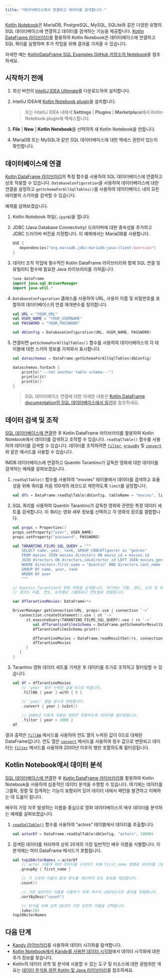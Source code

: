 ```yaml
---
title: "데이터베이스에서 연결하고 데이터를 검색합니다."
---
```

[Kotlin Notebook](kotlin-notebook-overview)은 MariaDB, PostgreSQL, MySQL, SQLite와 같은 다양한 유형의 SQL 데이터베이스에 연결하고 데이터를 검색하는 기능을 제공합니다.
[Kotlin DataFrame 라이브러리](https://kotlin.github.io/dataframe/gettingstarted.html)를 활용하여 Kotlin Notebook은 데이터베이스에 연결하고 SQL 쿼리를 실행하며 추가 작업을 위해 결과를 가져올 수 있습니다.

자세한 예는 [KotlinDataFrame SQL Examples GitHub 저장소의 Notebook](https://github.com/zaleslaw/KotlinDataFrame-SQL-Examples/blob/master/notebooks/imdb.ipynb)을 참조하세요.

## 시작하기 전에

1. 최신 버전의 [IntelliJ IDEA Ultimate](https://www.jetbrains.com/idea/download/?section=mac)를 다운로드하여 설치합니다.
2. IntelliJ IDEA에 [Kotlin Notebook plugin](https://plugins.jetbrains.com/plugin/16340-kotlin-notebook)을 설치합니다.

   > 또는 IntelliJ IDEA 내에서 **Settings** | **Plugins** | **Marketplace**에서 Kotlin Notebook plugin에 액세스합니다.
   >
   

3. **File** | **New** | **Kotlin Notebook**을 선택하여 새 Kotlin Notebook을 만듭니다.
4. MariaDB 또는 MySQL과 같은 SQL 데이터베이스에 대한 액세스 권한이 있는지 확인합니다.

## 데이터베이스에 연결

[Kotlin DataFrame 라이브러리](https://kotlin.github.io/dataframe/gettingstarted.html)의 특정 함수를 사용하여 SQL 데이터베이스에 연결하고 상호 작용할 수 있습니다.
`DatabaseConfiguration`을 사용하여 데이터베이스에 대한 연결을 설정하고 `getSchemaForAllSqlTables()`를 사용하여 데이터베이스 내의 모든 테이블의 스키마를 검색할 수 있습니다.

예제를 살펴보겠습니다.

1. Kotlin Notebook 파일(`.ipynb`)을 엽니다.
2. JDBC (Java Database Connectivity) 드라이버에 대한 종속성을 추가하고 JDBC 드라이버 버전을 지정합니다.
이 예제에서는 MariaDB를 사용합니다.

   ```kotlin
   USE {
      dependencies("org.mariadb.jdbc:mariadb-java-client:$version")
   }
   ```

3. 데이터 조작 작업에 필수적인 Kotlin DataFrame 라이브러리와 함께 SQL 연결 및 유틸리티 함수에 필요한 Java 라이브러리를 가져옵니다.

   ```kotlin
   %use dataframe
   import java.sql.DriverManager
   import java.util.*
   ```

4. `DatabaseConfiguration` 클래스를 사용하여 URL, 사용자 이름 및 비밀번호를 포함하여 데이터베이스의 연결 매개변수를 정의합니다.

   ```kotlin
   val URL = "YOUR_URL"
   val USER_NAME = "YOUR_USERNAME"
   val PASSWORD = "YOUR_PASSWORD"
   
   val dbConfig = DatabaseConfiguration(URL, USER_NAME, PASSWORD)
   ```

5. 연결되면 `getSchemaForAllSqlTables()` 함수를 사용하여 데이터베이스의 각 테이블에 대한 스키마 정보를 가져와서 표시합니다.

   ```kotlin
   val dataschemas = DataFrame.getSchemaForAllSqlTables(dbConfig)
   
   dataschemas.forEach { 
       println("---Yet another table schema---")
       println(it)
       println()
   }
   ```

   > SQL 데이터베이스 연결에 대한 자세한 내용은 [Kotlin DataFrame documentation의 SQL 데이터베이스에서 읽기](https://kotlin.github.io/dataframe/readsqldatabases.html)를 참조하세요.
   > 
   

## 데이터 검색 및 조작

[SQL 데이터베이스에 연결](#connect-to-database)한 후 Kotlin DataFrame 라이브러리를 활용하여 Kotlin Notebook에서 데이터를 검색하고 조작할 수 있습니다.
`readSqlTable()` 함수를 사용하여 데이터를 검색할 수 있습니다. 데이터를 조작하려면 [`filter`](https://kotlin.github.io/dataframe/filter.html), [`groupBy`](https://kotlin.github.io/dataframe/groupby.html) 및 [`convert`](https://kotlin.github.io/dataframe/convert.html)와 같은 메서드를 사용할 수 있습니다.

IMDB 데이터베이스에 연결하고 Quentin Tarantino가 감독한 영화에 대한 데이터를 검색하는 예제를 살펴보겠습니다.

1. `readSqlTable()` 함수를 사용하여 "movies" 테이블에서 데이터를 검색하고 효율성을 위해 쿼리를 처음 100개의 레코드로 제한하도록 `limit`를 설정합니다.

   ```kotlin
   val dfs = DataFrame.readSqlTable(dbConfig, tableName = "movies", limit = 100)
   ```

2. SQL 쿼리를 사용하여 Quentin Tarantino가 감독한 영화와 관련된 특정 데이터 세트를 검색합니다.
이 쿼리는 영화 세부 정보를 선택하고 각 영화의 장르를 결합합니다.

   ```kotlin
   val props = Properties()
   props.setProperty("user", USER_NAME)
   props.setProperty("password", PASSWORD)
   
   val TARANTINO_FILMS_SQL_QUERY = """
       SELECT name, year, rank, GROUP_CONCAT(genre) as "genres"
       FROM movies JOIN movies_directors ON movie_id = movies.id
       JOIN directors ON directors.id=director_id LEFT JOIN movies_genres ON movies.id = movies_genres.movie_id
       WHERE directors.first_name = "Quentin" AND directors.last_name = "Tarantino"
       GROUP BY name, year, rank
       ORDER BY year
       """
   
   // Quentin Tarantino의 영화 목록을 검색합니다. 여기에는 이름, 연도, 순위 및 모든 장르의 연결된 문자열이 포함됩니다.
   // 결과는 이름, 연도, 순위별로 그룹화되고 연도별로 정렬됩니다.
   
   var dfTarantinoMovies: DataFrame<*>
   
   DriverManager.getConnection(URL, props).use { connection `->`
      connection.createStatement().use { st `->`
         st.executeQuery(TARANTINO_FILMS_SQL_QUERY).use { rs `->`
            val dfTarantinoFilmsSchema = DataFrame.getSchemaForResultSet(rs, connection)
            dfTarantinoFilmsSchema.print()
   
            dfTarantinoMovies = DataFrame.readResultSet(rs, connection)
            dfTarantinoMovies
         }
      }
   }
   ```

3. Tarantino 영화 데이터 세트를 가져온 후 데이터를 추가로 조작하고 필터링할 수 있습니다.

   ```kotlin
   val df = dfTarantinoMovies
       // 'year' 열의 누락된 값을 0으로 바꿉니다.
       .fillNA { year }.with { 0 }
       
       // 'year' 열을 정수로 변환합니다.
       .convert { year }.toInt()
   
       // 2000년 이후에 개봉된 영화만 포함하도록 데이터를 필터링합니다.
       .filter { year > 2000 }
   df
   ```

결과 출력은 [`fillNA`](https://kotlin.github.io/dataframe/fill.html#fillna) 메서드를 사용하여 연도 열의 누락된 값이 0으로 대체된 DataFrame입니다. 연도 열은 [`convert`](https://kotlin.github.io/dataframe/convert.html) 메서드를 사용하여 정수 값으로 변환되고 데이터는 [`filter`](https://kotlin.github.io/dataframe/filter.html) 메서드를 사용하여 2000년 이후의 행만 포함하도록 필터링됩니다.

## Kotlin Notebook에서 데이터 분석

[SQL 데이터베이스에 연결](#connect-to-database)한 후 [Kotlin DataFrame 라이브러리](https://kotlin.github.io/dataframe/gettingstarted.html)를 활용하여 Kotlin Notebook을 사용하여 심층적인 데이터 분석을 수행할 수 있습니다. 여기에는 데이터를 그룹화, 정렬 및 집계하는 기능이 포함되어 있어 데이터 내에서 패턴을 발견하고 이해하는 데 도움이 됩니다.

배우의 가장 자주 발생하는 이름을 중심으로 영화 데이터베이스의 배우 데이터를 분석하는 예제를 살펴보겠습니다.

1. [`readSqlTable()`](https://kotlin.github.io/dataframe/readsqldatabases.html#reading-specific-tables) 함수를 사용하여 "actors" 테이블에서 데이터를 추출합니다.

   ```kotlin
   val actorDf = DataFrame.readSqlTable(dbConfig, "actors", 10000)
   ```

2. 검색된 데이터를 처리하여 상위 20개의 가장 일반적인 배우 이름을 식별합니다. 이 분석에는 여러 DataFrame 메서드가 포함됩니다.

   ```kotlin
   val top20ActorNames = actorDf
       // actor 이름에 따라 데이터를 구성하기 위해 first_name 열별로 데이터를 그룹화합니다.
      .groupBy { first_name }
   
       // 각 고유한 이름의 발생 횟수를 계산하여 빈도 분포를 제공합니다.
      .count()
   
       // 가장 일반적인 이름을 식별하기 위해 개수의 내림차순으로 결과를 정렬합니다.
      .sortByDesc("count")
   
       // 분석을 위해 상위 20개의 가장 빈번한 이름을 선택합니다.
      .take(20)
   top20ActorNames
   ```

## 다음 단계

* [Kandy 라이브러리](https://kotlin.github.io/kandy/examples.html)를 사용하여 데이터 시각화를 탐색합니다.
* [Kotlin Notebook에서 Kandy를 사용한 데이터 시각화](data-analysis-visualization)에서 데이터 시각화에 대한 추가 정보를 찾습니다.
* Kotlin의 데이터 과학 및 분석에 사용할 수 있는 도구 및 리소스에 대한 광범위한 개요는 [데이터 분석을 위한 Kotlin 및 Java 라이브러리](data-analysis-libraries)를 참조하세요.